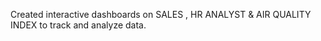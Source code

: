 Created interactive dashboards on SALES , HR ANALYST & AIR QUALITY INDEX to track and
analyze data.

